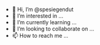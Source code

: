 - 👋 Hi, I’m @spesiegendut
- 👀 I’m interested in ...
- 🌱 I’m currently learning ...
- 💞️ I’m looking to collaborate on ...
- 📫 How to reach me ...

<!---
spesiegendut/spesiegendut is a ✨ special ✨ repository because its `README.md` (this file) appears on your GitHub profile.
You can click the Preview link to take a look at your changes.
--->
